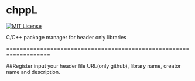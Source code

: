 # chppL
[![MIT License](http://img.shields.io/badge/license-MIT-blue.svg?style=flat)](LICENSE)  

C/C++ package manager for header only libraries


===================================================================

##Register
input your header file URL(only github), library name, creator name and description.
